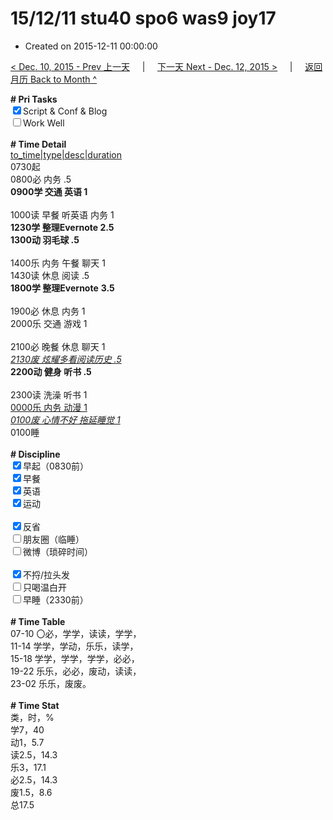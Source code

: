 # 15/12/11 stu40 spo6 was9 joy17

- Created on 2015-12-11 00:00:00

[< Dec. 10, 2015 - Prev 上一天](/_archived/lifelogs/2015/12/d10.md) &nbsp; &nbsp; | &nbsp; &nbsp; [下一天 Next - Dec. 12, 2015 >](/_archived/lifelogs/2015/12/d12.md) &nbsp; &nbsp; |  &nbsp; &nbsp; [返回月历 Back to Month ^](/_archived/lifelogs/2015/12/index.md)
<br/><div><b># Pri Tasks</b></div><div><input checked="true" type="checkbox"/>Script &amp; Conf &amp; Blog</div><div><input type="checkbox"/>Work Well</div><div><br/></div><div><b># Time Detail</b></div><div><u>to_time|type|desc|duration</u></div><div>0730起</div><div>0800必 内务 .5</div><div><b>0900学 交通 英语 1</b></div><div><br/></div><div>1000读 早餐 听英语 内务 1</div><div><b>1230学 整理Evernote 2.5</b></div><div><b>1300动 羽毛球 .5</b></div><div><br/></div><div>1400乐 内务 午餐 聊天 1</div><div>1430读 休息 阅读 .5</div><div><b>1800学 </b><b>整理Evernote</b> <b>3.5</b></div><div><br/></div><div>1900必 休息 内务 1</div><div>2000乐 交通 游戏 1</div><div><br/></div><div>2100必 晚餐 休息 聊天 1</div><div><u><i>2130废 炫耀多看阅读历史 .5</i></u></div><div><b>2200动 健身 听书 .5</b></div><div><br/></div><div>2300读 洗澡 听书 1</div><div><u>0000乐 内务 动漫 1</u></div><div><u><i>0100废 心情不好 拖延睡觉 1</i></u></div><div>0100睡</div><div><br/></div><div><b># Discipline</b></div><div><input checked="true" type="checkbox"/>早起（0830前）</div><div><input checked="true" type="checkbox"/>早餐</div><div><input checked="true" type="checkbox"/>英语</div><div><input checked="true" type="checkbox"/>运动</div><div><br/></div><div><input checked="true" type="checkbox"/>反省</div><div><input type="checkbox"/>朋友圈（临睡）</div><div><input type="checkbox"/>微博（琐碎时间）</div><div><br/></div><div><input checked="true" type="checkbox"/>不捋/拉头发</div><div><input type="checkbox"/>只喝温白开</div><div><input type="checkbox"/>早睡（2330前）</div><div><br/></div><div><b># Time Table</b></div><div>07-10 〇必，学学，读读，学学，</div><div>11-14 学学，学动，乐乐，读学，</div><div>15-18 学学，学学，学学，必必，</div><div>19-22 乐乐，必必，废动，读读，</div><div>23-02 乐乐，废废。</div><div><br/></div><div><b># Time Stat</b></div><div>类，时，%</div><div>学7，40</div><div>动1，5.7</div><div>读2.5，14.3</div><div>乐3，17.1</div><div>必2.5，14.3</div><div>废1.5，8.6</div><div>总17.5</div>
